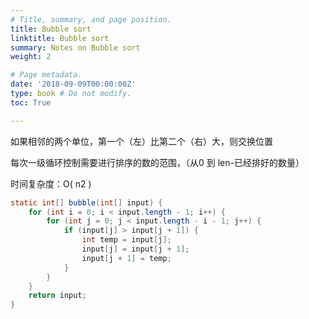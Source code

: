 ```yaml
---
# Title, summary, and page position.
title: Bubble sort
linktitle: Bubble sort
summary: Notes on Bubble sort
weight: 2

# Page metadata.
date: '2018-09-09T00:00:00Z'
type: book # Do not modify.
toc: True

---
```


如果相邻的两个单位，第一个（左）比第二个（右）大，则交换位置

每次一级循环控制需要进行排序的数的范围，（从0 到 len-已经排好的数量）

时间复杂度：O( n2 )

```java
static int[] bubble(int[] input) {
    for (int i = 0; i < input.length - 1; i++) {
        for (int j = 0; j < input.length - i - 1; j++) {
            if (input[j] > input[j + 1]) {
                int temp = input[j];
                input[j] = input[j + 1];
                input[j + 1] = temp;
            }
        }
    }
    return input;
}
```